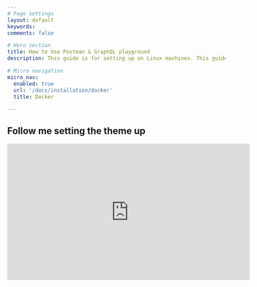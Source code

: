 ```yaml
---
# Page settings
layout: default
keywords:
comments: false

# Hero section
title: How to Use Postman & GraphQL playground
description: This guide is for setting up on Linux machines. This guide is meant for <b>local installation only</b>.

# Micro navigation
micro_nav:
  enabled: true
  url: '/docs/installation/docker'
  title: Docker

---
```


## Follow me setting the theme up

<div class="video">
    <iframe width="560" height="315" src="https://www.youtube.com/embed/27IHNDG4Kaw" frameborder="0" allow="accelerometer; autoplay; encrypted-media; gyroscope; picture-in-picture" allowfullscreen></iframe>
</div>
